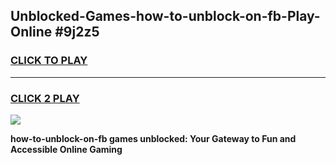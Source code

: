 
## Unblocked-Games-how-to-unblock-on-fb-Play-Online #9j2z5
<h3>
<a href="https://news.freeplayer.one?title=how-to-unblock-on-fb&ref=3">CLICK TO PLAY</a></h3>
<hr>

<h3>
<a href="https://news.freeplayer.one?title=how-to-unblock-on-fb&ref=3">CLICK 2 PLAY</a>
  
</h3>

<a href="https://news.freeplayer.one?title=how-to-unblock-on-fb&ref=3"><img src="https://clearcache.store/games.png"></a>


**how-to-unblock-on-fb games unblocked: Your Gateway to Fun and Accessible Online Gaming**
